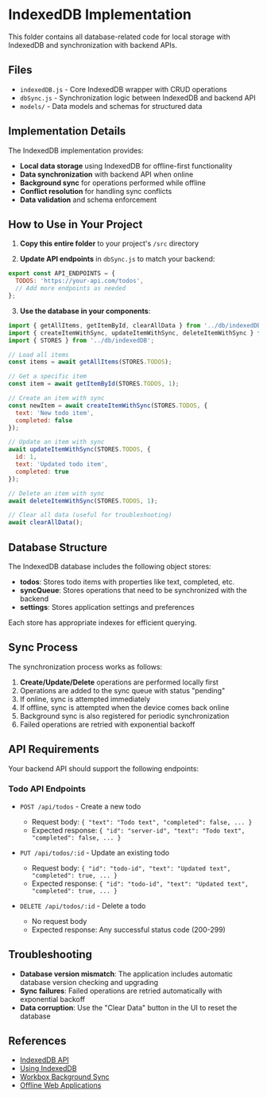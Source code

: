 # IndexedDB Implementation

This folder contains all database-related code for local storage with IndexedDB and synchronization with backend APIs.

## Files

- `indexedDB.js` - Core IndexedDB wrapper with CRUD operations
- `dbSync.js` - Synchronization logic between IndexedDB and backend API
- `models/` - Data models and schemas for structured data

## Implementation Details

The IndexedDB implementation provides:

- **Local data storage** using IndexedDB for offline-first functionality
- **Data synchronization** with backend API when online
- **Background sync** for operations performed while offline
- **Conflict resolution** for handling sync conflicts
- **Data validation** and schema enforcement

## How to Use in Your Project

1. **Copy this entire folder** to your project's `/src` directory

2. **Update API endpoints** in `dbSync.js` to match your backend:

```javascript
export const API_ENDPOINTS = {
  TODOS: 'https://your-api.com/todos',
  // Add more endpoints as needed
};
```

3. **Use the database in your components**:

```javascript
import { getAllItems, getItemById, clearAllData } from '../db/indexedDB';
import { createItemWithSync, updateItemWithSync, deleteItemWithSync } from '../db/dbSync';
import { STORES } from '../db/indexedDB';

// Load all items
const items = await getAllItems(STORES.TODOS);

// Get a specific item
const item = await getItemById(STORES.TODOS, 1);

// Create an item with sync
const newItem = await createItemWithSync(STORES.TODOS, {
  text: 'New todo item',
  completed: false
});

// Update an item with sync
await updateItemWithSync(STORES.TODOS, {
  id: 1,
  text: 'Updated todo item',
  completed: true
});

// Delete an item with sync
await deleteItemWithSync(STORES.TODOS, 1);

// Clear all data (useful for troubleshooting)
await clearAllData();
```

## Database Structure

The IndexedDB database includes the following object stores:

- **todos**: Stores todo items with properties like text, completed, etc.
- **syncQueue**: Stores operations that need to be synchronized with the backend
- **settings**: Stores application settings and preferences

Each store has appropriate indexes for efficient querying.

## Sync Process

The synchronization process works as follows:

1. **Create/Update/Delete** operations are performed locally first
2. Operations are added to the sync queue with status "pending"
3. If online, sync is attempted immediately
4. If offline, sync is attempted when the device comes back online
5. Background sync is also registered for periodic synchronization
6. Failed operations are retried with exponential backoff

## API Requirements

Your backend API should support the following endpoints:

### Todo API Endpoints

- `POST /api/todos` - Create a new todo
  - Request body: `{ "text": "Todo text", "completed": false, ... }`
  - Expected response: `{ "id": "server-id", "text": "Todo text", "completed": false, ... }`

- `PUT /api/todos/:id` - Update an existing todo
  - Request body: `{ "id": "todo-id", "text": "Updated text", "completed": true, ... }`
  - Expected response: `{ "id": "todo-id", "text": "Updated text", "completed": true, ... }`

- `DELETE /api/todos/:id` - Delete a todo
  - No request body
  - Expected response: Any successful status code (200-299)

## Troubleshooting

- **Database version mismatch**: The application includes automatic database version checking and upgrading
- **Sync failures**: Failed operations are retried automatically with exponential backoff
- **Data corruption**: Use the "Clear Data" button in the UI to reset the database

## References

- [IndexedDB API](https://developer.mozilla.org/en-US/docs/Web/API/IndexedDB_API)
- [Using IndexedDB](https://developer.mozilla.org/en-US/docs/Web/API/IndexedDB_API/Using_IndexedDB)
- [Workbox Background Sync](https://developer.chrome.com/docs/workbox/modules/workbox-background-sync/)
- [Offline Web Applications](https://web.dev/offline-cookbook/) 